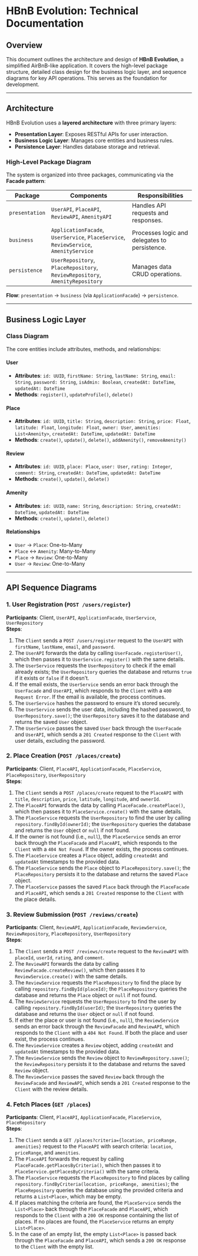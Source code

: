# HBnB Evolution: Technical Documentation

## Overview

This document outlines the architecture and design of **HBnB Evolution**, a simplified AirBnB-like application. It covers the high-level package structure, detailed class design for the business logic layer, and sequence diagrams for key API operations. This serves as the foundation for development.

---

## Architecture

HBnB Evolution uses a **layered architecture** with three primary layers:

- **Presentation Layer**: Exposes RESTful APIs for user interaction.
- **Business Logic Layer**: Manages core entities and business rules.
- **Persistence Layer**: Handles database storage and retrieval.

### High-Level Package Diagram

The system is organized into three packages, communicating via the **Facade pattern**:

| Package         | Components                          | Responsibilities                          |
|-----------------|-------------------------------------|-------------------------------------------|
| `presentation`  | `UserAPI`, `PlaceAPI`, `ReviewAPI`, `AmenityAPI` | Handles API requests and responses.       |
| `business`      | `ApplicationFacade`, `UserService`, `PlaceService`, `ReviewService`, `AmenityService` | Processes logic and delegates to persistence. |
| `persistence`   | `UserRepository`, `PlaceRepository`, `ReviewRepository`, `AmenityRepository` | Manages data CRUD operations.            |

**Flow**: `presentation` → `business` (via `ApplicationFacade`) → `persistence`.

---

## Business Logic Layer

### Class Diagram

The core entities include attributes, methods, and relationships:

#### User
- **Attributes**: `id: UUID`, `firstName: String`, `lastName: String`, `email: String`, `password: String`, `isAdmin: Boolean`, `createdAt: DateTime`, `updatedAt: DateTime`
- **Methods**: `register()`, `updateProfile()`, `delete()`

#### Place
- **Attributes**: `id: UUID`, `title: String`, `description: String`, `price: Float`, `latitude: Float`, `longitude: Float`, `owner: User`, `amenities: List<Amenity>`, `createdAt: DateTime`, `updatedAt: DateTime`
- **Methods**: `create()`, `update()`, `delete()`, `addAmenity()`, `removeAmenity()`

#### Review
- **Attributes**: `id: UUID`, `place: Place`, `user: User`, `rating: Integer`, `comment: String`, `createdAt: DateTime`, `updatedAt: DateTime`
- **Methods**: `create()`, `update()`, `delete()`

#### Amenity
- **Attributes**: `id: UUID`, `name: String`, `description: String`, `createdAt: DateTime`, `updatedAt: DateTime`
- **Methods**: `create()`, `update()`, `delete()`

#### Relationships
- `User` → `Place`: One-to-Many
- `Place` ↔ `Amenity`: Many-to-Many
- `Place` → `Review`: One-to-Many
- `User` → `Review`: One-to-Many

---

## API Sequence Diagrams

### 1. User Registration (`POST /users/register`)
**Participants**: Client, `UserAPI`, `ApplicationFacade`, `UserService`, `UserRepository`  
**Steps**:  
1. The `Client` sends a `POST /users/register` request to the `UserAPI` with `firstName`, `lastName`, `email`, and `password`.
2. The `UserAPI` forwards the data by calling `UserFacade.registerUser()`, which then passes it to `UserService.register()` with the same details.
3. The `UserService` requests the `UserRepository` to check if the email already exists; the `UserRepository` queries the database and returns `true` if it exists or `false` if it doesn’t.
4. If the email exists, the `UserService` sends an error back through the `UserFacade` and `UserAPI`, which responds to the `Client` with a `400 Request Error`. If the email is available, the process continues.
5. The `UserService` hashes the password to ensure it’s stored securely.
6. The `UserService` sends the user data, including the hashed password, to `UserRepository.save()`; the `UserRepository` saves it to the database and returns the saved `User` object.
7. The `UserService` passes the saved `User` back through the `UserFacade` and `UserAPI`, which sends a `201 Created` response to the `Client` with user details, excluding the password.

### 2. Place Creation (`POST /places/create`)
**Participants**: Client, `PlaceAPI`, `ApplicationFacade`, `PlaceService`, `PlaceRepository`, `UserRepository`  
**Steps**:  
1. The `Client` sends a `POST /places/create` request to the `PlaceAPI` with `title`, `description`, `price`, `latitude`, `longitude`, and `ownerId`.
2. The `PlaceAPI` forwards the data by calling `PlaceFacade.createPlace()`, which then passes it to `PlaceService.create()` with the same details.
3. The `PlaceService` requests the `UserRepository` to find the user by calling `repository.findById(ownerId)`; the `UserRepository` queries the database and returns the `User` object or `null` if not found.
4. If the owner is not found (i.e., `null`), the `PlaceService` sends an error back through the `PlaceFacade` and `PlaceAPI`, which responds to the `Client` with a `404 Not Found`. If the owner exists, the process continues.
5. The `PlaceService` creates a `Place` object, adding `createdAt` and `updatedAt` timestamps to the provided data.
6. The `PlaceService` sends the `Place` object to `PlaceRepository.save()`; the `PlaceRepository` persists it to the database and returns the saved `Place` object.
7. The `PlaceService` passes the saved `Place` back through the `PlaceFacade` and `PlaceAPI`, which sends a `201 Created` response to the `Client` with the place details.

### 3. Review Submission (`POST /reviews/create`)
**Participants**: Client, `ReviewAPI`, `ApplicationFacade`, `ReviewService`, `ReviewRepository`, `PlaceRepository`, `UserRepository`  
**Steps**:  
1. The `Client` sends a `POST /reviews/create` request to the `ReviewAPI` with `placeId`, `userId`, `rating`, and `comment`.
2. The `ReviewAPI` forwards the data by calling `ReviewFacade.createReview()`, which then passes it to `ReviewService.create()` with the same details.
3. The `ReviewService` requests the `PlaceRepository` to find the place by calling `repository.findById(placeId)`; the `PlaceRepository` queries the database and returns the `Place` object or `null` if not found.
4. The `ReviewService` requests the `UserRepository` to find the user by calling `repository.findById(userId)`; the `UserRepository` queries the database and returns the `User` object or `null` if not found.
5. If either the place or user is not found (i.e., `null`), the `ReviewService` sends an error back through the `ReviewFacade` and `ReviewAPI`, which responds to the `Client` with a `404 Not Found`. If both the place and user exist, the process continues.
6. The `ReviewService` creates a `Review` object, adding `createdAt` and `updatedAt` timestamps to the provided data.
7. The `ReviewService` sends the `Review` object to `ReviewRepository.save()`; the `ReviewRepository` persists it to the database and returns the saved `Review` object.
8. The `ReviewService` passes the saved `Review` back through the `ReviewFacade` and `ReviewAPI`, which sends a `201 Created` response to the `Client` with the review details.

### 4. Fetch Places (`GET /places`)
**Participants**: Client, `PlaceAPI`, `ApplicationFacade`, `PlaceService`, `PlaceRepository`  
**Steps**:  
1. The `Client` sends a `GET /places?criteria={location, priceRange, amenities}` request to the `PlaceAPI` with search criteria: `location`, `priceRange`, and `amenities`.
2. The `PlaceAPI` forwards the request by calling `PlaceFacade.getPlacesByCriteria()`, which then passes it to `PlaceService.getPlacesByCriteria()` with the same criteria.
3. The `PlaceService` requests the `PlaceRepository` to find places by calling `repository.findByCriteria(location, priceRange, amenities)`; the `PlaceRepository` queries the database using the provided criteria and returns a `List<Place>`, which may be empty.
4. If places matching the criteria are found, the `PlaceService` sends the `List<Place>` back through the `PlaceFacade` and `PlaceAPI`, which responds to the `Client` with a `200 OK` response containing the list of places. If no places are found, the `PlaceService` returns an empty `List<Place>`.
5. In the case of an empty list, the empty `List<Place>` is passed back through the `PlaceFacade` and `PlaceAPI`, which sends a `200 OK` response to the `Client` with the empty list.
